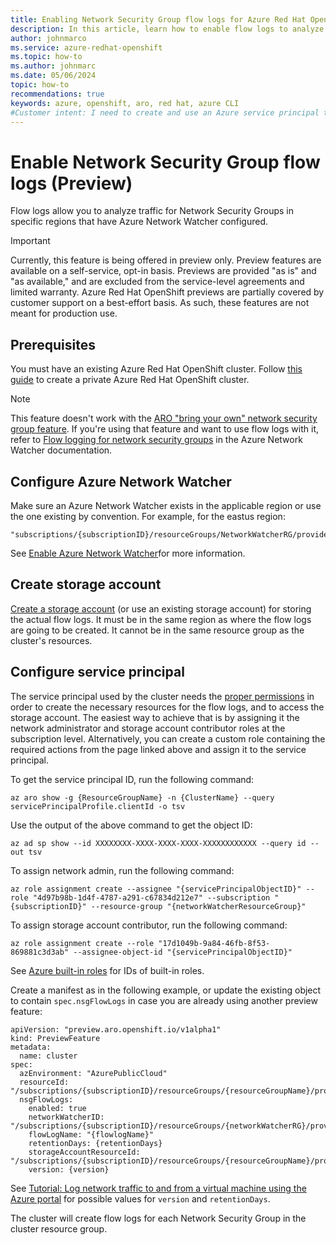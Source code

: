 ```yaml
---
title: Enabling Network Security Group flow logs for Azure Red Hat OpenShift
description: In this article, learn how to enable flow logs to analyze traffic for Network Security Groups.
author: johnmarco
ms.service: azure-redhat-openshift
ms.topic: how-to
ms.author: johnmarc
ms.date: 05/06/2024
topic: how-to
recommendations: true
keywords: azure, openshift, aro, red hat, azure CLI
#Customer intent: I need to create and use an Azure service principal to restrict permissions to my Azure Red Hat OpenShift cluster.
---
```


# Enable Network Security Group flow logs (Preview)

Flow logs allow you to analyze traffic for Network Security Groups in specific regions that have Azure Network Watcher configured.

> [!IMPORTANT]
> Currently, this feature is being offered in preview only. Preview features are available on a self-service, opt-in basis. Previews are provided "as is" and "as available," and are excluded from the service-level agreements and limited warranty. Azure Red Hat OpenShift previews are partially covered by customer support on a best-effort basis. As such, these features are not meant for production use.
> 

## Prerequisites

You must have an existing Azure Red Hat OpenShift cluster. Follow [this guide](create-cluster.md) to create a private Azure Red Hat OpenShift cluster.

> [!NOTE]
> This feature doesn't work with the [ARO "bring your own" network security group feature](/azure/openshift/howto-bring-nsg). If you're using that feature and want to use flow logs with it, refer to [Flow logging for network security groups](/azure/network-watcher/nsg-flow-logs-overview) in the Azure Network Watcher documentation.

## Configure Azure Network Watcher

Make sure an Azure Network Watcher exists in the applicable region or use the one existing by convention. For example, for the eastus region:
```
"subscriptions/{subscriptionID}/resourceGroups/NetworkWatcherRG/providers/Microsoft.Network/networkWatchers/NetworkWatcher_eastus"
```
See [Enable Azure Network Watcher](../network-watcher/enable-network-watcher-flow-log-settings.md)for more information.

## Create storage account

[Create a storage account](../storage/common/storage-account-create.md) (or use an existing storage account) for storing the actual flow logs. It must be in the same region as where the flow logs are going to be created. It cannot be in the same resource group as the cluster's resources.

## Configure service principal

The service principal used by the cluster needs the [proper permissions](../network-watcher/required-rbac-permissions.md) in order to create the necessary resources for the flow logs, and to access the storage account. The easiest way to achieve that is by assigning it the network administrator and storage account contributor roles at the subscription level. Alternatively, you can create a custom role containing the required actions from the page linked above and assign it to the service principal.

To get the service principal ID, run the following command:
```
az aro show -g {ResourceGroupName} -n {ClusterName} --query servicePrincipalProfile.clientId -o tsv 
```
Use the output of the above command to get the object ID:
```
az ad sp show --id XXXXXXXX-XXXX-XXXX-XXXX-XXXXXXXXXXXX --query id --out tsv
```
To assign network admin, run the following command:
```
az role assignment create --assignee "{servicePrincipalObjectID}" --role "4d97b98b-1d4f-4787-a291-c67834d212e7" --subscription "{subscriptionID}" --resource-group "{networkWatcherResourceGroup}"
```
To assign storage account contributor, run the following command:
```
az role assignment create --role "17d1049b-9a84-46fb-8f53-869881c3d3ab" --assignee-object-id "{servicePrincipalObjectID}"
```
See [Azure built-in roles](../role-based-access-control/built-in-roles.md) for IDs of built-in roles.

Create a manifest as in the following example, or update the existing object to contain `spec.nsgFlowLogs` in case you are already using another preview feature:
```
apiVersion: "preview.aro.openshift.io/v1alpha1"
kind: PreviewFeature
metadata:
  name: cluster
spec:
  azEnvironment: "AzurePublicCloud"
  resourceId: "/subscriptions/{subscriptionID}/resourceGroups/{resourceGroupName}/providers/Microsoft.RedHatOpenShift/openShiftClusters/{clusterID}"
  nsgFlowLogs:
    enabled: true
    networkWatcherID: "/subscriptions/{subscriptionID}/resourceGroups/{networkWatcherRG}/providers/Microsoft.Network/networkWatchers/{networkWatcherName}"
    flowLogName: "{flowlogName}"
    retentionDays: {retentionDays}
    storageAccountResourceId: "/subscriptions/{subscriptionID}/resourceGroups/{resourceGroupName}/providers/Microsoft.Storage/storageAccounts/{storageAccountName}"
    version: {version}  
```
See [Tutorial: Log network traffic to and from a virtual machine using the Azure portal](../network-watcher/network-watcher-nsg-flow-logging-portal.md) for possible values for `version` and `retentionDays`.
    
The cluster will create flow logs for each Network Security Group in the cluster resource group.

